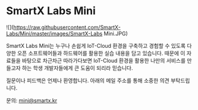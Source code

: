 # SmartX Labs Mini
![](https://raw.githubusercontent.com/SmartX-Labs/Mini/master/images/SmartX-Labs Mini.JPG)

SmartX Labs Mini는 누구나 손쉽게 IoT-Cloud 환경을 구축하고 경험할 수 있도록 다양한 오픈 소프트웨어들과 하드웨어를 활용한 실습 내용을 담고 있습니다. 때문에 이 자료들을 바탕으로 차근차근 따라가다보면 IoT-Cloud 환경을 활용한 나만의 서비스를 만들고자 하는 학생 개발자들에게 큰 도움이 되리라 믿습니다.

질문이나 피드백은 언제나 환영합니다. 아래의 메일 주소를 통해 소중한 의견 부탁드립니다.

문의: mini@smartx.kr
